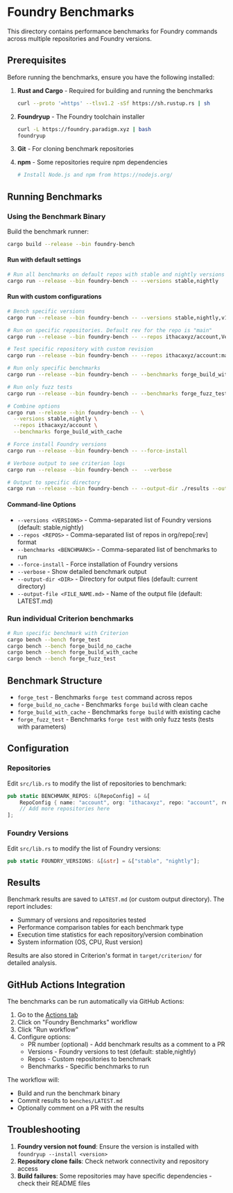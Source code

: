 # Foundry Benchmarks

This directory contains performance benchmarks for Foundry commands across multiple repositories and Foundry versions.

## Prerequisites

Before running the benchmarks, ensure you have the following installed:

1. **Rust and Cargo** - Required for building and running the benchmarks

   ```bash
   curl --proto '=https' --tlsv1.2 -sSf https://sh.rustup.rs | sh
   ```

2. **Foundryup** - The Foundry toolchain installer

   ```bash
   curl -L https://foundry.paradigm.xyz | bash
   foundryup
   ```

3. **Git** - For cloning benchmark repositories

4. **npm** - Some repositories require npm dependencies

   ```bash
   # Install Node.js and npm from https://nodejs.org/
   ```

## Running Benchmarks

### Using the Benchmark Binary

Build the benchmark runner:

```bash
cargo build --release --bin foundry-bench
```

#### Run with default settings

```bash
# Run all benchmarks on default repos with stable and nightly versions
cargo run --release --bin foundry-bench -- --versions stable,nightly
```

#### Run with custom configurations

```bash
# Bench specific versions
cargo run --release --bin foundry-bench -- --versions stable,nightly,v1.0.0

# Run on specific repositories. Default rev for the repo is "main"
cargo run --release --bin foundry-bench -- --repos ithacaxyz/account,Vectorized/solady

# Test specific repository with custom revision
cargo run --release --bin foundry-bench -- --repos ithacaxyz/account:main,Vectorized/solady:v0.0.123

# Run only specific benchmarks
cargo run --release --bin foundry-bench -- --benchmarks forge_build_with_cache,forge_test

# Run only fuzz tests
cargo run --release --bin foundry-bench -- --benchmarks forge_fuzz_test

# Combine options
cargo run --release --bin foundry-bench -- \
  --versions stable,nightly \
  --repos ithacaxyz/account \
  --benchmarks forge_build_with_cache

# Force install Foundry versions
cargo run --release --bin foundry-bench -- --force-install

# Verbose output to see criterion logs
cargo run --release --bin foundry-bench --  --verbose

# Output to specific directory
cargo run --release --bin foundry-bench -- --output-dir ./results --output-file LATEST_RESULTS.md
```

#### Command-line Options

- `--versions <VERSIONS>` - Comma-separated list of Foundry versions (default: stable,nightly)
- `--repos <REPOS>` - Comma-separated list of repos in org/repo[:rev] format
- `--benchmarks <BENCHMARKS>` - Comma-separated list of benchmarks to run
- `--force-install` - Force installation of Foundry versions
- `--verbose` - Show detailed benchmark output
- `--output-dir <DIR>` - Directory for output files (default: current directory)
- `--output-file <FILE_NAME.md>` - Name of the output file (default: LATEST.md)

### Run individual Criterion benchmarks

```bash
# Run specific benchmark with Criterion
cargo bench --bench forge_test
cargo bench --bench forge_build_no_cache
cargo bench --bench forge_build_with_cache
cargo bench --bench forge_fuzz_test
```

## Benchmark Structure

- `forge_test` - Benchmarks `forge test` command across repos
- `forge_build_no_cache` - Benchmarks `forge build` with clean cache
- `forge_build_with_cache` - Benchmarks `forge build` with existing cache
- `forge_fuzz_test` - Benchmarks `forge test` with only fuzz tests (tests with parameters)

## Configuration

### Repositories

Edit `src/lib.rs` to modify the list of repositories to benchmark:

```rust
pub static BENCHMARK_REPOS: &[RepoConfig] = &[
    RepoConfig { name: "account", org: "ithacaxyz", repo: "account", rev: "main" },
    // Add more repositories here
];
```

### Foundry Versions

Edit `src/lib.rs` to modify the list of Foundry versions:

```rust
pub static FOUNDRY_VERSIONS: &[&str] = &["stable", "nightly"];
```

## Results

Benchmark results are saved to `LATEST.md` (or custom output directory). The report includes:

- Summary of versions and repositories tested
- Performance comparison tables for each benchmark type
- Execution time statistics for each repository/version combination
- System information (OS, CPU, Rust version)

Results are also stored in Criterion's format in `target/criterion/` for detailed analysis.

## GitHub Actions Integration

The benchmarks can be run automatically via GitHub Actions:

1. Go to the [Actions tab](../../actions/workflows/benchmarks.yml)
2. Click on "Foundry Benchmarks" workflow
3. Click "Run workflow"
4. Configure options:
   - PR number (optional) - Add benchmark results as a comment to a PR
   - Versions - Foundry versions to test (default: stable,nightly)
   - Repos - Custom repositories to benchmark
   - Benchmarks - Specific benchmarks to run

The workflow will:

- Build and run the benchmark binary
- Commit results to `benches/LATEST.md`
- Optionally comment on a PR with the results

## Troubleshooting

1. **Foundry version not found**: Ensure the version is installed with `foundryup --install <version>`
2. **Repository clone fails**: Check network connectivity and repository access
3. **Build failures**: Some repositories may have specific dependencies - check their README files
